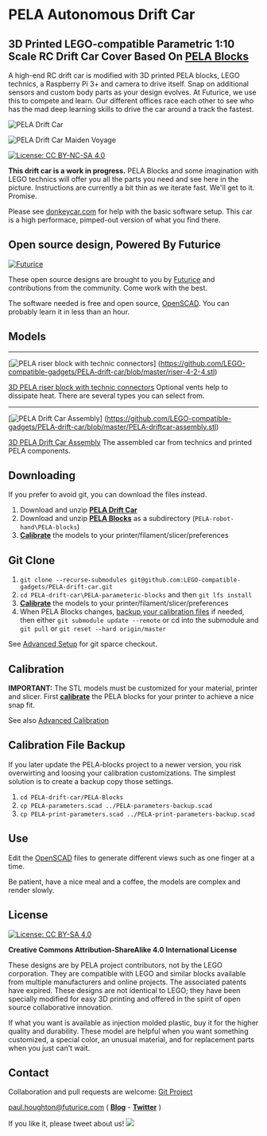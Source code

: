 # PELA Autonomous Drift Car
## 3D Printed LEGO-compatible Parametric 1:10 Scale RC Drift Car Cover Based On [PELA Blocks](http://pelablocks.org)

A high-end RC drift car is modified with 3D printed PELA blocks, LEGO technics, a Raspberry Pi 3+ and camera to drive itself. Snap on additional sensors and custom body parts as your design evolves. At Futurice, we use this to compete and learn. Our different offices race each other to see who has the mad deep learning skills to drive the car around a track the fastest.

![PELA Drift Car](images/pela-drift-car.jpg)

![PELA Drift Car Maiden Voyage](images/DonkeyCar-Maiden-Voyage.gif)

[![License: CC BY-NC-SA 4.0](https://img.shields.io/badge/License-CC%20BY--NC--SA%204.0-lightgrey.svg)](https://creativecommons.org/licenses/by-nc-sa/4.0/)

**This drift car is a work in progress.** PELA Blocks and some imagination with LEGO technics will offer you all the parts you need and see here in the picture. Instructions are currently a bit thin as we iterate fast. We'll get to it. Promise.

Please see [donkeycar.com](http://www.donkeycar.com/) for help with the basic software setup. This car is a high performace, pimped-out version of what you find there.

## Open source design, Powered By Futurice

[![Futurice](images/futurice-logo.jpg)](https://futurice.com)

These open source designs are brought to you by [Futurice](http://futurice.com) and contributions from the community. Come work with the best.

The software needed is free and open source, [OpenSCAD](http://www.openscad.org/). You can probably learn it in less than an hour.

## Models

___

[![PELA riser block with technic connectors](riser-4-2-4.png)]
(https://github.com/LEGO-compatible-gadgets/PELA-drift-car/blob/master/riser-4-2-4.stl)

[3D PELA riser block with technic connectors](https://github.com/LEGO-compatible-gadgets/PELA-drift-car/blob/master/riser-4-2-4.stl) Optional vents help to dissipate heat. There are several types you can select from.

___

[![PELA Drift Car Assembly](PELA-driftcar-assembly.png)]
(https://github.com/LEGO-compatible-gadgets/PELA-drift-car/blob/master/PELA-driftcar-assembly.stl)

[3D PELA Drift Car Assembly](https://github.com/LEGO-compatible-gadgets/PELA-drift-car/blob/master/PELA-driftcar-assembly.stl)
 The assembled car from technics and printed PELA components.


## Downloading

If you prefer to avoid git, you can download the files instead.

1. Download and unzip **[PELA Drift Car](https://github.com/LEGO-Prototypes/PELA-drift-car/archive/master.zip)**
1. Download and unzip **[PELA Blocks](https://github.com/LEGO-Prototypes/PELA-blocks/archive/master.zip)** as a subdirectory (`PELA-robot-hand\PELA-blocks`)
1. **[Calibrate](http://pelablocks.org/#calibrate)** the models to your printer/filament/slicer/preferences

## Git Clone

1. `git clone --recurse-submodules git@github.com:LEGO-compatible-gadgets/PELA-drift-car.git`
1. `cd PELA-drift-car\PELA-parameteric-blocks` and then `git lfs install`
1. **[Calibrate](http://pelablocks.org/#calibrate)** the models to your printer/filament/slicer/preferences
1. When PELA Blocks changes, [backup your calibration files](http://pelablocks.org/#calibration-file-backup) if needed, then either `git submodule update --remote` or cd into the submodule and `git pull` or `git reset --hard origin/master`

See [Advanced Setup](http://pelablocks.org/ADVANCED-SETUP.html) for git sparce checkout.

## Calibration

**IMPORTANT:** The STL models must be customized for your material, printer and slicer. First **[calibrate](http://pelablocks.org/#calibrate)** the PELA blocks for your printer to achieve a nice snap fit.

See also [Advanced Calibration](http://pelablocks.org/ADVANCED-CALIBRATION)

## Calibration File Backup

If you later update the PELA-blocks project to a newer version, you risk overwirting and loosing your calibration customizations. The simplest solution is to create a backup copy those settings.

1. `cd PELA-drift-car/PELA-Blocks`
1. `cp PELA-parameters.scad ../PELA-parameters-backup.scad`
1. `cp PELA-print-parameters.scad ../PELA-print-parameters-backup.scad`

## Use

Edit the [OpenSCAD](http://www.openscad.org/) files to generate different views such as one finger at a time.

Be patient, have a nice meal and a coffee, the models are complex and render slowly.

## License

[![License: CC BY-SA 4.0](https://licensebuttons.net/l/by-sa/3.0/88x31.png)](https://creativecommons.org/licenses/by-sa/4.0/)

**Creative Commons Attribution-ShareAlike 4.0 International License**

These designs are by PELA project contributors, not by the LEGO corporation. They are compatible with LEGO and similar blocks available from multiple manufacturers and online projects. The associated patents have expired. These designs are not identical to LEGO; they have been specially modified for easy 3D printing and offered in the spirit of open source collaborative innovation.

If what you want is available as injection molded plastic, buy it for the higher quality and durability. These model are helpful when you want something customized, a special color, an unusual material, and for replacement parts when you just can't wait.

## Contact

Collaboration and pull requests are welcome: [Git Project](https://github.com/LEGO-Prototypes/PELA-drift-car)

paul.houghton@futurice.com ( **[Blog](https://medium.com/@paulhoughton)** - **[Twitter](https://twitter.com/mobile_rat)** )

If you like it, please tweet about us! [<img src="images/share-twitter-button.jpg">](https://twitter.com/intent/tweet?screen_name=mobile_rat&hashtags=PELAblocks&related=mobile_rat&text=3D%20printed%20LEGO%20drift%20car%20shell&tw_p=tweetbutton&url=http%3A%2F%2Fdriftcar.pelablocks.org)
